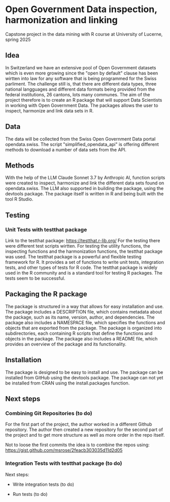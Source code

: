 # Open Government Data inspection, harmonization and linking

Capstone project in the data mining with R course at University of Lucerne, spring 2025

## Idea

In Switzerland we have an extensive pool of Open Government datasets which is even more growing since the "open by default" clause has been wirtten into law for any software that is being programmed for the Swiss parliment. The challenge still is, that there are different data types, three national langguages and different data formats being provided from the federal institutions, 26 cantons, lots many communes. The aim of the project therefore is to create an R package that will support Data Scientists in working with Open Government Data. The packages allows the user to inspect, harmonize and link data sets in R.

## Data

The data will be collected from the Swiss Open Government Data portal opendata.swiss. The script "simplified_opendata_api" is offering different methods to download a number of data sets from the API.

## Methods

With the help of the LLM Claude Sonnet 3.7 by Anthropic AI, function scripts were created to inspect, harmonize and link the different data sets found on opendata.swiss. The LLM also supported in building the package, using the devtools package. The package itself is written in R and being built with the tool R Studio.

## Testing

### Unit Tests with testthat package

Link to the testthat package: <https://testthat.r-lib.org/> For the testing there were different test scripts wirtten. For testing the utility functions, the inspecting functions and the harmonization functions, the testthat package was used. The testthat package is a powerful and flexible testing framework for R. It provides a set of functions to write unit tests, integration tests, and other types of tests for R code. The testthat package is widely used in the R community and is a standard tool for testing R packages. The tests seem to be successful.

## Packaging the R package

The package is structured in a way that allows for easy installation and use. The package includes a DESCRIPTION file, which contains metadata about the package, such as its name, version, author, and dependencies. The package also includes a NAMESPACE file, which specifies the functions and objects that are exported from the package. The package is organized into subdirectories, each containing R scripts that define the functions and objects in the package. The package also includes a README file, which provides an overview of the package and its functionality.

## Installation

The package is designed to be easy to install and use. The package can be installed from GitHub using the devtools package. The package can not yet be installed from CRAN using the install.packages function.

## Next steps

### Combining Git Repositories (to do)

For the first part of the project, the author worked in a different Github repository. The author then created a new repository for the second part of the project and to get more structure as well as more order in the repo itself.

Not to loose the first commits the idea is to combine the repos using: <https://gist.github.com/msrose/2feacb303035d11d2d05>

### Integration Tests with testthat package (to do)

Next steps:

-   Write integration tests (to do)

-   Run tests (to do)
